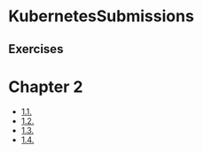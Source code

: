 # KubernetesSubmissions
## Exercises
# Chapter 2
- [1.1.](https://github.com/i-douk/devops-with-k8s-uni-helsiniki/tree/1.1)
- [1.2.](https://github.com/i-douk/devops-with-k8s-uni-helsiniki/tree/1.2)
- [1.3.](https://github.com/i-douk/devops-with-k8s-uni-helsiniki/tree/1.3)
- [1.4.](https://github.com/i-douk/devops-with-k8s-uni-helsiniki/tree/1.4)

